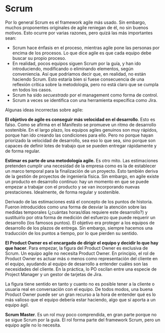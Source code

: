 # Scrum

Por lo general Scrum es el framework agile más usado. Sin embargo, muchos proponentes originales de agile reniegan de él, no sin buenos motivos. Esto ocurre por varias razones, pero quizá las más importantes sean:

* Scrum hace énfasis en el proceso, mientras agile pone las personas por encima de los procesos. Lo que dice agile es que cada equipo debe buscar su propio proceso.
* En realidad, pocos equipos siguen Scrum por la guía, y han ido introduciendo, modificando o eliminando elementos, según conveniencia. Así que podríamos decir que, en realidad, no están haciendo Scrum. Esto estaría bien si fuese consecuencia de una reflexión crítica sobre la metodología, pero no está claro que se cumpla en todos los casos.
* Scrum ha sido _secuestrado_ por el management como forma de control.
* Scrum a veces se identifica con una herramienta específica como Jira.

Algunas ideas incorrectas sobre agile:

**El objetivo de agile es conseguir más velocidad en el desarrollo**. Esto es falso. Como se afirma en el Manifesto se promueve un ritmo de desarrollo sostenible. En el largo plazo, los equipos agiles genuinos son muy rápidos, porque han ido creando las condiciones para ello. Pero no porque hayan priorizado la velocidad de desarrollo, sea eso lo que sea, sino porque son capaces de definir lotes de trabajo que se pueden entregar rápidamente y de forma regular.

**Estimar es parte de una metodología agile.** Es otro mito. Las estimaciones pretenden cumplir una necesidad de la empresa como es la de establecer un marco temporal para la finalización de un proyecto. Esto también deriva de la gestión de proyectos de ingeniería física. Sin embargo, en agile existe un producto en desarrollo contínuo: hay un momento en que se puede empezar a trabajar con el producto y se van incorporando nuevas prestaciones. Idealmente, de forma regular y sostenible.

Derivado de las estimaciones está el concepto de los puntos de historia. Fueron introducidos como una forma de desviar la atención sobre las medidas temporales (¿cuántas horas/días requiere este desarrollo?) y sustituirlo por otra forma de medición del esfuerzo que puede requerir un desarrollo (los famosos puntos). El objetivo era proteger a los equipos de desarrollo de los plazos de entrega. Sin embargo, siempre hacemos una traducción de los puntos a tiempo, por lo que pierden su sentido.

**El Product Owner es el encargado de dirigir el equipo y decidir lo que hay que hacer**. Para empezar, la figura del Product Owner es exclusiva de Scrum. Un equipo agile no necesita Product Owner. En principio, el rol de Product Owner es actuar más o menos como representación del cliente en el equipo, ayudando al equipo de desarrollo a entender cuáles son las necesidades del cliente. En la práctica, lo PO oscilan entre una especie de Project Manager y un gestor de tarjetas de Jira.

La figura tiene sentido en tanto y cuanto no es posible tener a la cliente o usuaria real en conversación con el equipo. De todos modos, una buena Product Owner puede ser un gran recurso a la hora de entender qué es lo más valioso que el equipo debería estar haciendo, algo que sí aporta a un equipo ágil.

**Scrum Master**. Es un rol muy poco comprendida, en gran parte porque no se sigue Scrum por la guía. El rol forma parte del framework Scrum, pero un equipo agile no lo necesita. 

